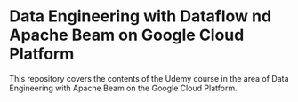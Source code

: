 # Data Engineering with Dataflow nd Apache Beam on Google Cloud Platform
This repository covers the contents of the Udemy course in the area of Data Engineering with Apache Beam on the Google Cloud Platform.
